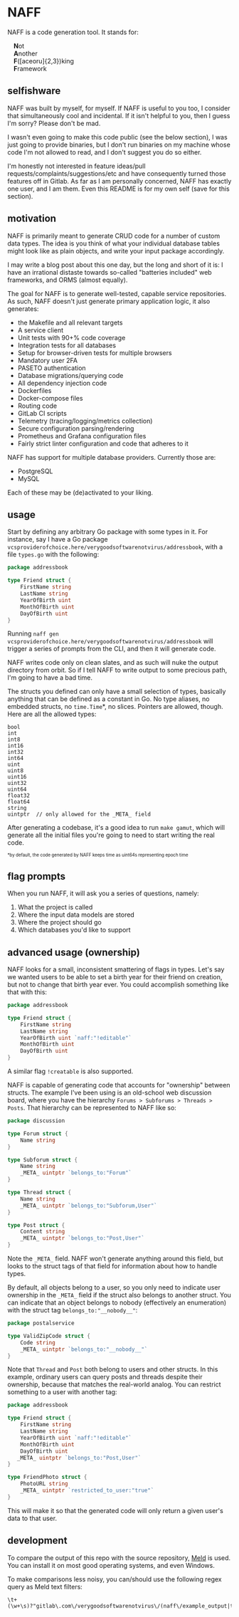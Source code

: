 # NAFF

NAFF is a code generation tool. It stands for:

&emsp;**N**ot<br>
&emsp;**A**nother<br>
&emsp;**F**([aceoru]{2,3})king<br>
&emsp;**F**ramework<br>

## selfishware

NAFF was built by myself, for myself. If NAFF is useful to you too, I consider that simultaneously cool and incidental. If it isn't helpful to you, then I guess I'm sorry? Please don't be mad.

I wasn't even going to make this code public (see the below section), I was just going to provide binaries, but I don't run binaries on my machine whose code I'm not allowed to read, and I don't suggest you do so either.

I'm honestly not interested in feature ideas/pull requests/complaints/suggestions/etc and have consequently turned those features off in Gitlab. As far as I am personally concerned, NAFF has exactly one user, and I am them. Even this README is for my own self (save for this section).

## motivation

NAFF is primarily meant to generate CRUD code for a number of custom data types. The idea is you think of what your individual database tables might look like as plain objects, and write your input package accordingly.

I may write a blog post about this one day, but the long and short of it is: I have an irrational distaste towards so-called "batteries included" web frameworks, and ORMS (almost equally).

The goal for NAFF is to generate well-tested, capable service repositories. As such, NAFF doesn't just generate primary application logic, it also generates:

- the Makefile and all relevant targets
- A service client
- Unit tests with 90+% code coverage
- Integration tests for all databases
- Setup for browser-driven tests for multiple browsers
- Mandatory user 2FA
- PASETO authentication
- Database migrations/querying code
- All dependency injection code
- Dockerfiles
- Docker-compose files
- Routing code
- GitLab CI scripts
- Telemetry (tracing/logging/metrics collection)
- Secure configuration parsing/rendering
- Prometheus and Grafana configuration files
- Fairly strict linter configuration and code that adheres to it

NAFF has support for multiple database providers. Currently those are:

- PostgreSQL
- MySQL

Each of these may be (de)activated to your liking.

## usage

Start by defining any arbitrary Go package with some types in it. For instance, say I have a Go package `vcsproviderofchoice.here/verygoodsoftwarenotvirus/addressbook`, with a file `types.go` with the following:

```go
package addressbook

type Friend struct {
    FirstName string
    LastName string
    YearOfBirth uint
    MonthOfBirth uint
    DayOfBirth uint
}
```

Running `naff gen vcsproviderofchoice.here/verygoodsoftwarenotvirus/addressbook` will trigger a series of prompts from the CLI, and then it will generate code.

NAFF writes code only on clean slates, and as such will nuke the output directory from orbit. So if I tell NAFF to write output to some precious path, I'm going to have a bad time.

The structs you defined can only have a small selection of types, basically anything that can be defined as a constant in Go. No type aliases, no embedded structs, no `time.Time`*, no slices. Pointers are allowed, though. Here are all the allowed types:

```
bool
int
int8
int16
int32
int64
uint
uint8
uint16
uint32
uint64
float32
float64
string
uintptr  // only allowed for the _META_ field
```

After generating a codebase, it's a good idea to run `make gamut`, which will generate all the initial files you're going to need to start writing the real code.

<sub><sub>*by default, the code generated by NAFF keeps time as uint64s representing epoch time</sub></sub>

## flag prompts

When you run NAFF, it will ask you a series of questions, namely:

1. What the project is called
1. Where the input data models are stored
1. Where the project should go
1. Which databases you'd like to support

## advanced usage (ownership)

NAFF looks for a small, inconsistent smattering of flags in types. Let's say we wanted users to be able to set a birth year for their friend on creation, but not to change that birth year ever. You could accomplish something like that with this:

```go
package addressbook

type Friend struct {
    FirstName string
    LastName string
    YearOfBirth uint `naff:"!editable"`
    MonthOfBirth uint
    DayOfBirth uint
}
```

A similar flag `!creatable` is also supported.

NAFF is capable of generating code that accounts for "ownership" between structs. The example I've been using is an old-school web discussion board, where you have the hierarchy `Forums > Subforums > Threads > Posts`. That hierarchy can be represented to NAFF like so:

```go
package discussion

type Forum struct {
    Name string
}

type Subforum struct {
    Name string
    _META_ uintptr `belongs_to:"Forum"`
}

type Thread struct {
    Name string
    _META_ uintptr `belongs_to:"Subforum,User"`
}

type Post struct {
    Content string
    _META_ uintptr `belongs_to:"Post,User"`
}
```

Note the `_META_` field. NAFF won't generate anything around this field, but looks to the struct tags of that field for information about how to handle types.

By default, all objects belong to a user, so you only need to indicate user ownership in the `_META_` field if the struct also belongs to another struct. You can indicate that an object belongs to nobody (effectively an enumeration) with the struct tag `belongs_to:"__nobody__"`:

```go
package postalservice

type ValidZipCode struct {
    Code string
    _META_ uintptr `belongs_to:"__nobody__"`
}
```

Note that `Thread` and `Post` both belong to users and other structs. In this example, ordinary users can query posts and threads despite their ownership, because that matches the real-world analog. You can restrict something to a user with another tag:

```go
package addressbook

type Friend struct {
    FirstName string
    LastName string
    YearOfBirth uint `naff:"!editable"`
    MonthOfBirth uint
    DayOfBirth uint
   _META_ uintptr `belongs_to:"Post,User"`
}

type FriendPhoto struct {
    PhotoURL string
    _META_ uintptr `restricted_to_user:"true"`
}
```

This will make it so that the generated code will only return a given user's data to that user.


## development

To compare the output of this repo with the source repository, [Meld](https://meldmerge.org/) is used. You can install it on most good operating systems, and even Windows.

To make comparisons less noisy, you can/should use the following regex query as Meld text filters:

    \t+(\w+\s)?"gitlab\.com\/verygoodsoftwarenotvirus\/(naff\/example_output|todo)